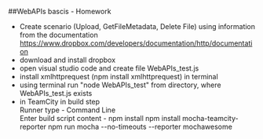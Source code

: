 ##WebAPIs bascis - Homework
- Create scenario (Upload,  GetFileMetadata, Delete File) using information from the documentation https://www.dropbox.com/developers/documentation/http/documentation  
- download and install dropbox
- open visual studio code and create file WebAPIs_test.js  
- install xmlhttprequest (npm install xmlhttprequest) in terminal  
- using terminal run "node WebAPIs_test" from directory, where WebAPIs_test.js exists  
- in TeamCity in build step  
           Runner type - Command Line  
           Enter build script content - npm install   npm install mocha-teamcity-reporter   npm run mocha --no-timeouts --reporter mochawesome
